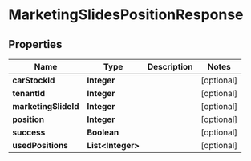 

# MarketingSlidesPositionResponse


## Properties

| Name | Type | Description | Notes |
|------------ | ------------- | ------------- | -------------|
|**carStockId** | **Integer** |  |  [optional] |
|**tenantId** | **Integer** |  |  [optional] |
|**marketingSlideId** | **Integer** |  |  [optional] |
|**position** | **Integer** |  |  [optional] |
|**success** | **Boolean** |  |  [optional] |
|**usedPositions** | **List&lt;Integer&gt;** |  |  [optional] |



